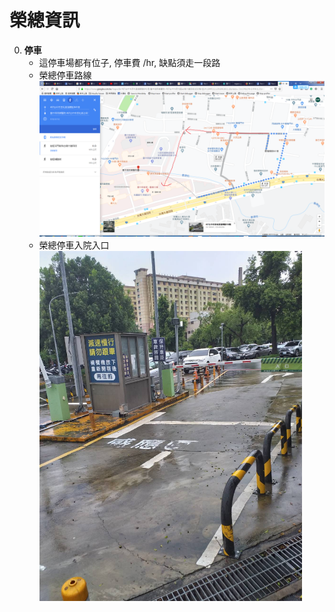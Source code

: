 榮總資訊
=========================
0. **停車**
	- 這停車場都有位子, 停車費 /hr, 缺點須走一段路
	- 榮總停車路線
	<br /><img src="https://raw.githubusercontent.com/s9256001/home/master/images/%E6%A6%AE%E7%B8%BD%E5%81%9C%E8%BB%8A%E8%B7%AF%E7%B7%9A.png" width="820" height="auto" />
	- 榮總停車入院入口
	<br /><img src="https://raw.githubusercontent.com/s9256001/home/master/images/%E6%A6%AE%E7%B8%BD%E5%81%9C%E8%BB%8A%E5%85%A5%E9%99%A2%E5%85%A5%E5%8F%A3.jpg" width="420" height="auto" />
